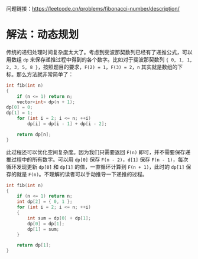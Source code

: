 问题链接：https://leetcode.cn/problems/fibonacci-number/description/

# 解法：动态规划

传统的递归处理时间复杂度太大了。考虑到斐波那契数列已经有了递推公式，可以用数组 `dp` 来保存递推过程中得到的各个数字。比如对于斐波那契数列 `{ 0, 1, 1, 2, 3, 5, 8 }`，按照题目的要求，`F(2) = 1`，`F(3) = 2`，`n` 其实就是数组的下标。那么方法就非常简单了：

```cpp
int fib(int n)
{
    if (n <= 1) return n;
    vector<int> dp(n + 1);
dp[0] = 0;
dp[1] = 1;
    for (int i = 2; i <= n; ++i)
    	dp[i] = dp[i - 1] + dp[i - 2];

    return dp[n];
}
```

此过程还可以优化空间复杂度。因为我们只需要返回 `F(n)` 即可，并不需要保存递推过程中的所有数字。可以用 `dp[0]` 保存 `F(n - 2)`，`d[1]` 保存 `F(n - 1)`，每次循环发现更新 `dp[0]` 和 `dp[1]` 的值，一直循环计算到 `F(n + 1)`，此时的 `dp[1]` 保存的就是 `F(n)`。不理解的读者可以手动推导一下递推的过程。

```cpp
int fib(int n)
{
    if (n <= 1) return n;
    int dp[2] = { 0, 1 };
    for (int i = 2; i <= n; ++i)
    {
        int sum = dp[0] + dp[1];
        dp[0] = dp[1];
        dp[1] = sum;
    }

    return dp[1];
}
```
